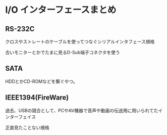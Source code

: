 # I/O インターフェースまとめ

## RS-232C

クロスやストレートのケーブルを使ってつなぐシリアルインタフェース規格

古いモニターとかでたまに見るD-Sub端子コネクタを使う

## SATA

HDDとかCD-ROMなどを繋ぐやつ。

## IEEE1394(FireWare)

過去、USBの競合として、PCやAV機器で音声や動画の伝送用に用いられてたインターフェイス

正直見たことない規格

